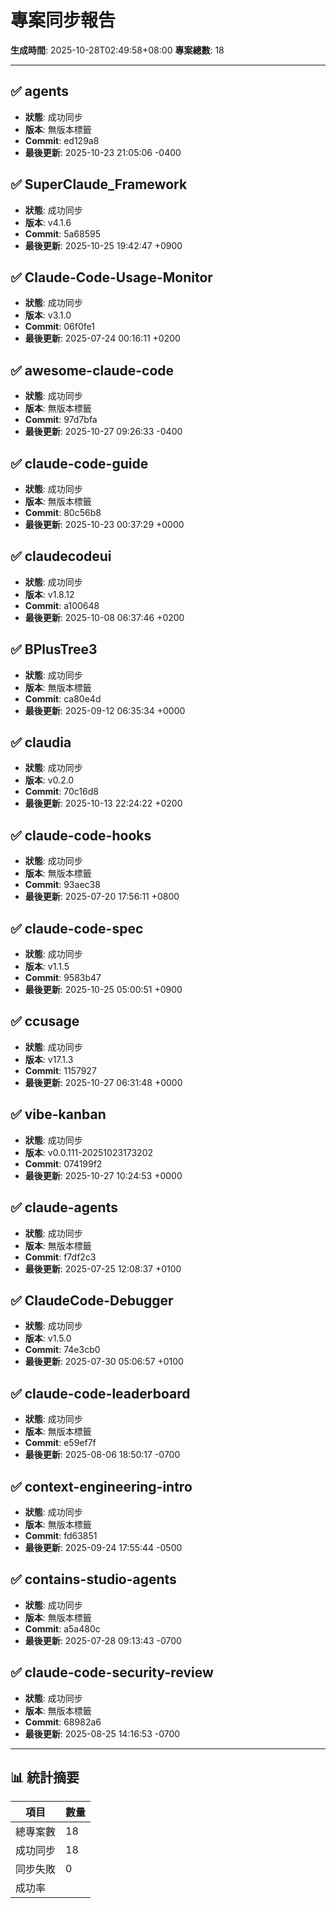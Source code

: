 # 專案同步報告

**生成時間**: 2025-10-28T02:49:58+08:00
**專案總數**: 18

---

## ✅ agents
- **狀態**: 成功同步
- **版本**: 無版本標籤
- **Commit**: ed129a8
- **最後更新**: 2025-10-23 21:05:06 -0400

## ✅ SuperClaude_Framework
- **狀態**: 成功同步
- **版本**: v4.1.6
- **Commit**: 5a68595
- **最後更新**: 2025-10-25 19:42:47 +0900

## ✅ Claude-Code-Usage-Monitor
- **狀態**: 成功同步
- **版本**: v3.1.0
- **Commit**: 06f0fe1
- **最後更新**: 2025-07-24 00:16:11 +0200

## ✅ awesome-claude-code
- **狀態**: 成功同步
- **版本**: 無版本標籤
- **Commit**: 97d7bfa
- **最後更新**: 2025-10-27 09:26:33 -0400

## ✅ claude-code-guide
- **狀態**: 成功同步
- **版本**: 無版本標籤
- **Commit**: 80c56b8
- **最後更新**: 2025-10-23 00:37:29 +0000

## ✅ claudecodeui
- **狀態**: 成功同步
- **版本**: v1.8.12
- **Commit**: a100648
- **最後更新**: 2025-10-08 06:37:46 +0200

## ✅ BPlusTree3
- **狀態**: 成功同步
- **版本**: 無版本標籤
- **Commit**: ca80e4d
- **最後更新**: 2025-09-12 06:35:34 +0000

## ✅ claudia
- **狀態**: 成功同步
- **版本**: v0.2.0
- **Commit**: 70c16d8
- **最後更新**: 2025-10-13 22:24:22 +0200

## ✅ claude-code-hooks
- **狀態**: 成功同步
- **版本**: 無版本標籤
- **Commit**: 93aec38
- **最後更新**: 2025-07-20 17:56:11 +0800

## ✅ claude-code-spec
- **狀態**: 成功同步
- **版本**: v1.1.5
- **Commit**: 9583b47
- **最後更新**: 2025-10-25 05:00:51 +0900

## ✅ ccusage
- **狀態**: 成功同步
- **版本**: v17.1.3
- **Commit**: 1157927
- **最後更新**: 2025-10-27 06:31:48 +0000

## ✅ vibe-kanban
- **狀態**: 成功同步
- **版本**: v0.0.111-20251023173202
- **Commit**: 074199f2
- **最後更新**: 2025-10-27 10:24:53 +0000

## ✅ claude-agents
- **狀態**: 成功同步
- **版本**: 無版本標籤
- **Commit**: f7df2c3
- **最後更新**: 2025-07-25 12:08:37 +0100

## ✅ ClaudeCode-Debugger
- **狀態**: 成功同步
- **版本**: v1.5.0
- **Commit**: 74e3cb0
- **最後更新**: 2025-07-30 05:06:57 +0100

## ✅ claude-code-leaderboard
- **狀態**: 成功同步
- **版本**: 無版本標籤
- **Commit**: e59ef7f
- **最後更新**: 2025-08-06 18:50:17 -0700

## ✅ context-engineering-intro
- **狀態**: 成功同步
- **版本**: 無版本標籤
- **Commit**: fd63851
- **最後更新**: 2025-09-24 17:55:44 -0500

## ✅ contains-studio-agents
- **狀態**: 成功同步
- **版本**: 無版本標籤
- **Commit**: a5a480c
- **最後更新**: 2025-07-28 09:13:43 -0700

## ✅ claude-code-security-review
- **狀態**: 成功同步
- **版本**: 無版本標籤
- **Commit**: 68982a6
- **最後更新**: 2025-08-25 14:16:53 -0700

---

## 📊 統計摘要

| 項目 | 數量 |
|------|------|
| 總專案數 | 18 |
| 成功同步 | 18 |
| 同步失敗 | 0 |
| 成功率 |  | | 成功率 |  |

